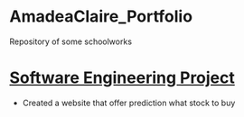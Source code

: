 # AmadeaClaire_Portfolio
Repository of some schoolworks

# [Software Engineering Project](https://dukungudang.herokuapp.com/)
- Created a website that offer prediction what stock to buy
